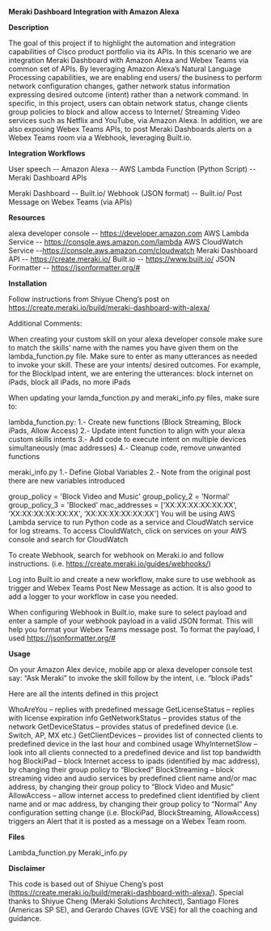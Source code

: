 **Meraki Dashboard Integration with Amazon Alexa**

**Description**

The goal of this project if to highlight the automation and integration capabilities of Cisco product portfolio via its APIs. In this scenario we are integration Meraki Dashboard with Amazon Alexa and Webex Teams via common set of APIs. By leveraging Amazon Alexa’s Natural Language Processing capabilities, we are enabling end users/ the business to perform network configuration changes, gather network status information expressing desired outcome (intent) rather than a network command. In specific, in this project, users can obtain network status, change clients group policies to block and allow access to Internet/ Streaming Video services such as Netflix and YouTube, via Amazon Alexa. In addition, we are also exposing Webex Teams APIs, to post Meraki Dashboards alerts on a Webex Teams room via a Webhook, leveraging Built.io.

**Integration Workflows**

User speech -- Amazon Alexa -- AWS Lambda Function (Python Script) -- Meraki Dashboard APIs

Meraki Dashboard -- Built.io/ Webhook (JSON format) -- Built.io/ Post Message on Webex Teams (via APIs)

**Resources**

alexa developer console -- https://developer.amazon.com
AWS Lambda Service -- https://console.aws.amazon.com/lambda
AWS CloudWatch Service --https://console.aws.amazon.com/cloudwatch
Meraki Dashboard API -- https://create.meraki.io/
Built.io -- https://www.built.io/
JSON Formatter -- https://jsonformatter.org/#

**Installation**

Follow instructions from Shiyue Cheng’s post on https://create.meraki.io/build/meraki-dashboard-with-alexa/

Additional Comments:

When creating your custom skill on your alexa developer console make sure to match the skills’ name with the names you have given them on the lambda_function.py file. Make sure to enter as many utterances as needed to invoke your skill. These are your intents/ desired outcomes. For example, for the BlockIpad intent, we are entering the utterances: block internet on iPads, block all iPads, no more iPads

When updating your lamda_function.py and meraki_info.py files, make sure to:

lambda_function.py: 1.- Create new functions (Block Streaming, Block iPads, Allow Access) 2.- Update intent function to align with your alexa custom skills intents 3.- Add code to execute intent on multiple devices simultaneously (mac addresses) 4.- Cleanup code, remove unwanted functions

meraki_info.py 1.- Define Global Variables 2.- Note from the original post there are new variables introduced

group_policy = 'Block Video and Music'
group_policy_2 = 'Normal'
group_policy_3 = 'Blocked'
mac_addresses = [‘XX:XX:XX:XX:XX:XX', ‘XX:XX:XX:XX:XX:XX', ‘XX:XX:XX:XX:XX:XX']
You will be using AWS Lambda service to run Python code as a service and CloudWatch service for log streams. To access ClouldWatch, click on services on your AWS console and search for CloudWatch

To create Webhook, search for webhook on Meraki.io and follow instructions. (i.e. https://create.meraki.io/guides/webhooks/)

Log into Built.io and create a new workflow, make sure to use webhook as trigger and Webex Teams Post New Message as action. It is also good to add a logger to your workflow in case you needed.

When configuring Webhook in Built.io, make sure to select payload and enter a sample of your webhook payload in a valid JSON format. This will help you format your Webex Teams message post. To format the payload, I used https://jsonformatter.org/#

**Usage**

On your Amazon Alex device, mobile app or alexa developer console test say: “Ask Meraki” to invoke the skill follow by the intent, i.e. “block iPads”

Here are all the intents defined in this project

WhoAreYou – replies with predefined message
GetLicenseStatus – replies with license expiration info
GetNetworkStatus – provides status of the network
GetDeviceStatus – provides status of predefined device (i.e. Switch, AP, MX etc.)
GetClientDevices – provides list of connected clients to predefined device in the last hour and combined usage
WhyInternetSlow – look into all clients connected to a predefined device and list top bandwidth hog
BlockiPad – block Internet access to ipads (identified by mac address), by changing their group policy to “Blocked”
BlockStreaming – block streaming video and audio services by predefined client name and/or mac address, by changing their group policy to “Block Video and Music”
AllowAccess – allow internet access to predefined client identified by client name and or mac address, by changing their group policy to “Normal”
Any configuration setting change (i.e. BlockiPad, BlockStreaming, AllowAccess) triggers an Alert that it is posted as a message on a Webex Team room.

**Files**

Lambda_function.py
Meraki_info.py

**Disclaimer**

This code is based out of Shiyue Cheng’s post (https://create.meraki.io/build/meraki-dashboard-with-alexa/). Special thanks to Shiyue Cheng (Meraki Solutions Architect), Santiago Flores (Americas SP SE), and Gerardo Chaves (GVE VSE) for all the coaching and guidance.
